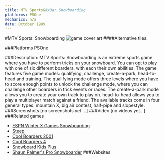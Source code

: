 ```yaml
---
title: MTV Sports&#x3a; Snowboarding
platforms: PSOne
mechanics: n/a
date: October 1999
---
```

#MTV Sports: Snowboarding
![game cover art](//images.igdb.com/igdb/image/upload/t_cover_big/tzrluep7h1p3cghtdiql.jpg "Logo Title Text 1")
####Alternative tiles:

###Platforms
PSOne

###Description:
MTV Sports: Snowboarding is an extreme sports game where you have to perform tricks on your snowboard. You can opt to play with one of six different boarders, with each their own abilities. The game features five game modes: qualifying, challenge, create-a-park, head-to-head and training. The qualifying mode offers three levels where you have to score enough points to unlock the challenge mode, where you can challenge other boarders in trick events or races. The create-a-park mode allows you to create your own track to play on. head-to-head allows you to play a multiplayer match against a friend. The available tracks come in four general types: mountain X, big air contest, half-pipe and slopestyle.
###Screenshots
[no screenshots yet ...]
###Video
[no videos yet...]
###Related games
* [ESPN Winter X Games Snowboarding](/games/espn-winter-x-games-snowboarding-43373/)
* [Steep](/games/steep-19554/)
* [Cool Boarders 2001](/games/cool-boarders-2001-26135/)
* [Cool Boarders 4](/games/cool-boarders-4-26131/)
* [Snowboard Kids Plus](/games/snowboard-kids-plus-72103/)
* [Shaun Palmer's Pro Snowboarder](/games/shaun-palmer-s-pro-snowboarder-3995/)
###Websites


